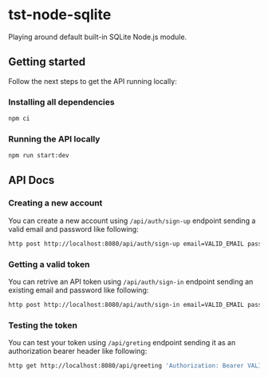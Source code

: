 # tst-node-sqlite
Playing around default built-in SQLite Node.js module.

## Getting started
Follow the next steps to get the API running locally:

### Installing all dependencies

```sh
npm ci
```

### Running the API locally

```sh
npm run start:dev
```

## API Docs

### Creating a new account
You can create a new account using `/api/auth/sign-up` endpoint sending a valid email and password like following:

```sh
http post http://localhost:8080/api/auth/sign-up email=VALID_EMAIL password=VALID_PASSWORD
```

### Getting a valid token
You can retrive an API token using `/api/auth/sign-in` endpoint sending an existing email and password like following:

```sh
http post http://localhost:8080/api/auth/sign-in email=VALID_EMAIL password=VALID_PASSWORD
```

### Testing the token
You can test your token using `/api/greting` endpoint sending it as an authorization bearer header like following:

```sh
http get http://localhost:8080/api/greeting 'Authorization: Bearer VALID_JWT_TOKEN'
```
